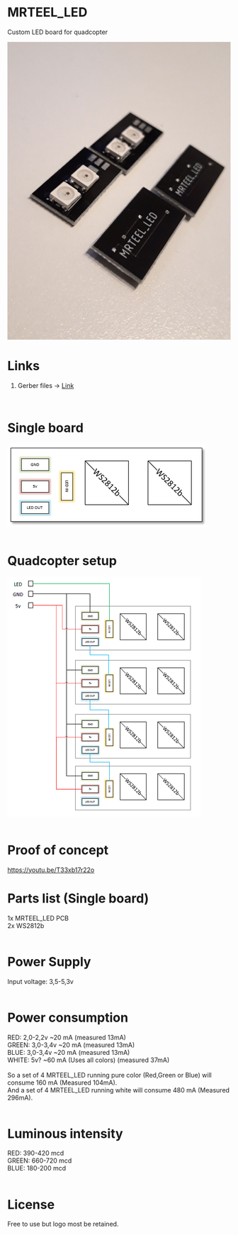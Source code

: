 # MRTEEL_LED
Custom LED board for quadcopter

<img src='https://github.com/tedelm/MRTEEL_LED/blob/master/IMG/MRTEEL_LED_done.jpg'>

# Links
1. Gerber files -> <a href='https://github.com/tedelm/MRTEEL_LED/blob/master/EAGLE/mrteel_wire_v1.2/mrteel_wire_v1.2_2019-02-08.zip'>Link</a>
</br>

# Single board
<img src='https://github.com/tedelm/MRTEEL_LED/blob/master/IMG/MRTEEL_LED.PNG'>
</br>
</br>


# Quadcopter setup
<img src='https://github.com/tedelm/MRTEEL_LED/blob/master/IMG/MRTEEL_LED_KWAD.PNG'>
</br>
</br>

# Proof of concept
https://youtu.be/T33xb17r22o

# Parts list (Single board)
1x MRTEEL_LED PCB</br>
2x WS2812b</br>
</br>

# Power Supply
Input voltage: 3,5-5,3v</br>
</br>

# Power consumption
RED: 2,0-2,2v ~20 mA (measured 13mA)</br>
GREEN: 3,0-3,4v ~20 mA (measured 13mA)</br>
BLUE: 3,0-3,4v ~20 mA (measured 13mA)</br>
WHITE: 5v? ~60 mA (Uses all colors) (measured 37mA)</br>
</br>
So a set of 4 MRTEEL_LED running pure color (Red,Green or Blue) will consume 160 mA (Measured 104mA).</br>
And a set of 4 MRTEEL_LED running white will consume 480 mA (Measured 296mA).</br>
</br>

# Luminous intensity
RED: 390-420 mcd</br>
GREEN: 660-720 mcd</br>
BLUE: 180-200 mcd</br>
</br>

# License
Free to use but logo most be retained.



